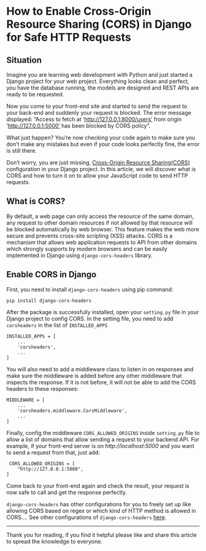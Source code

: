 # How to Enable Cross-Origin Resource Sharing (CORS) in Django for Safe HTTP Requests

## Situation
Imagine you are learning web development with Python and just started a Django project for your web project. Everything looks clean and perfect, you have the database running, the models are designed and REST APIs are ready to be requested.

Now you come to your front-end site and started to send the request to your back-end and suddenly your request is blocked. The error message displayed: “Access to fetch at ‘http://127.0.0.1:8000/users’ from origin ‘http://127.0.0.1:5000’ has been blocked by CORS policy”.

What just happen? You’re now checking your code again to make sure you don’t make any mistakes but even if your code looks perfectly fine, the error is still there.

Don’t worry, you are just missing, [Cross-Origin Resource Sharing(CORS)](https://developer.mozilla.org/en-US/docs/Web/HTTP/CORS) configuration in your Django project. In this article, we will discover what is CORS and how to turn it on to allow your JavaScript code to send HTTP requests.

## What is CORS?

By default, a web page can only access the resource of the same domain, any request to other domain resources if not allowed by that resource will be blocked automatically by web browser. This feature makes the web more secure and prevents cross-site scripting (XSS) attacks.
CORS is a mechanism that allows web application requests to API from other domains which strongly supports by modern browsers and can be easily implemented in Django using `django-cors-headers` library.

## Enable CORS in Django

First, you need to install `django-cors-headers` using pip command:
```
pip install django-cors-headers
```
After the package is successfully installed, open your `setting.py` file in your Django project to config CORS. In the setting file, you need to add `corsheaders` in the list of `INSTALLED_APPS`
```
INSTALLED_APPS = [
    ...
    'corsheaders',
    ...
]
```

You will also need to add a middleware class to listen in on responses and make sure the middleware is added before any other middleware that inspects the response. If it is not before, it will not be able to add the CORS headers to these responses:
```
MIDDLEWARE = [
    ...
    'corsheaders.middleware.CorsMiddleware',
    ...
]
```

Finally, config the middleware `CORS_ALLOWED_ORIGINS` inside `setting.py` file to allow a list of domains that allow sending a request to your backend API. For example, if your front-end server is on _http://localhost:5000_ and you want to send a request from that, just add:
```
 CORS_ALLOWED_ORIGINS = [
    "http://127.0.0.1:5000",
]
```
Come back to your front-end again and check the result, your request is now safe to call and get the response perfectly.

`django-cors-headers` has other configurations for you to freely set up like allowing CORS based on regex or which kind of HTTP method is allowed in CORS…. See other configurations of `django-cors-headers` [here](https://pypi.org/project/django-cors-headers/).

---
Thank you for reading, if you find it helpful please like and share this article to spread the knowledge to everyone.